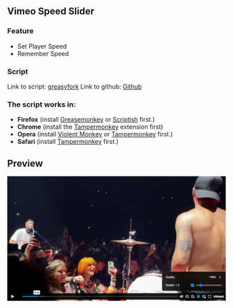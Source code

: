 ## Vimeo Speed Slider

### Feature

- Set Player Speed
- Remember Speed 

### Script

Link to script: [greasyfork](https://greasyfork.org/pl/scripts/25525-vimeo-speed-slider)
Link to github: [Github](https://github.com/anwaro/GreasyForkApp/apps/vimeo-speed-slider)


### The script works in:


- **Firefox** (install [Greasemonkey](https://addons.mozilla.org/pl/firefox/addon/greasemonkey/) or [Scriptish](https://addons.mozilla.org/pl/firefox/addon/scriptish/) first.)
- **Chrome** (install the [Tampermonkey](https://chrome.google.com/webstore/detail/tampermonkey/dhdgffkkebhmkfjojejmpbldmpobfkfo) extension first)
- **Opera** (install [Violent Monkey](https://addons.opera.com/en/extensions/details/violent-monkey/) or [Tampermonkey](https://addons.opera.com/pl/extensions/details/tampermonkey-beta/?display=en) first.)
- **Safari** (install [Tampermonkey](https://tampermonkey.net/) first.)


## Preview 
![Preview](https://raw.githubusercontent.com/anwaro/GreasyForkApp/master/github/vimeo-speed-slider/vimeo.png)
